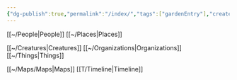 ```yaml
---
{"dg-publish":true,"permalink":"/index/","tags":["gardenEntry"],"created":"2024-07-24T11:49:37-04:00","updated":"2024-07-24T11:56"}
---
```



[[~/People\|People]]
[[~/Places\|Places]]

[[~/Creatures\|Creatures]]
[[~/Organizations\|Organizations]]
[[~/Things\|Things]]

[[~/Maps/Maps\|Maps]]
[[T/Timeline\|Timeline]]




